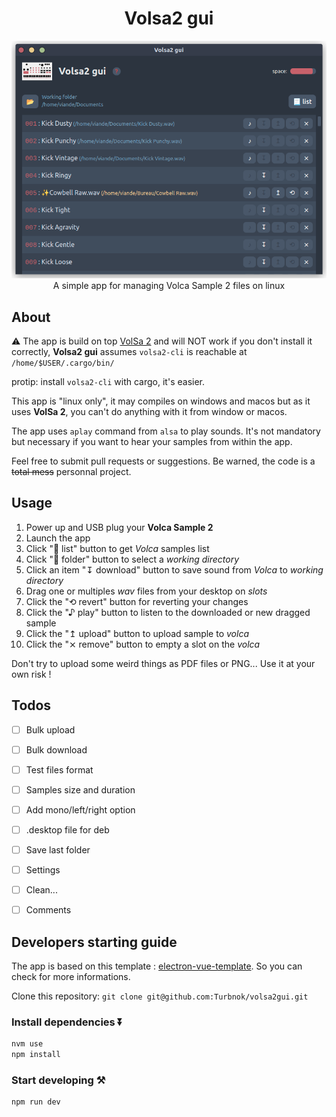 <div align="center"> 

# Volsa2 gui
  
<img width="794" alt="image" src="./volsa2gui.png">
A simple app for managing Volca Sample 2 files on linux
</div>

## About

⚠️ The app is build on top [VolSa 2](https://github.com/00nktk/volsa2) and will NOT work if you don't install it correctly, **Volsa2 gui** assumes `volsa2-cli` is reachable at `/home/$USER/.cargo/bin/`

protip: install `volsa2-cli` with cargo, it's easier.

This app is "linux only", it may compiles on windows and macos but as it uses **VolSa 2**, you can't do anything with it from window or macos.

The app uses `aplay` command from `alsa` to play sounds. It's not mandatory but necessary if you want to hear your samples from within the app.

Feel free to submit pull requests or suggestions. Be warned, the code is a ~~total mess~~ personnal project.

## Usage

1. Power up and USB plug your **Volca Sample 2**
2. Launch the app
3. Click "📃 list" button to get *Volca* samples list
4. Click "📂 folder" button to select a *working directory*
5. Click an item "↧ download" button to save sound from *Volca* to *working directory*
6. Drag one or multiples *wav* files from your desktop on *slots*
7. Click the "⟲ revert" button for reverting your changes
8. Click the "♪ play" button to listen to the downloaded or new dragged sample
9. Click the "↥ upload" button to upload sample to *volca*
10. Click the "⨯ remove" button to empty a slot on the *volca*

Don't try to upload some weird things as PDF files or PNG... Use it at your own risk !

## Todos

- [ ] Bulk upload
- [ ] Bulk download
- [ ] Test files format
- [ ] Samples size and duration
- [ ] Add mono/left/right option
- [ ] .desktop file for deb
- [ ] Save last folder
- [ ] Settings
- [ ] Clean...
- [ ] Comments


## Developers starting guide
The app is based on this template : [electron-vue-template](git@github.com:Turbnok/volsa2gui.git). So you can check for more informations.

Clone this repository: `git clone git@github.com:Turbnok/volsa2gui.git`

### Install dependencies ⏬

```bash
nvm use 
npm install
```

### Start developing ⚒️

```bash
npm run dev
```
